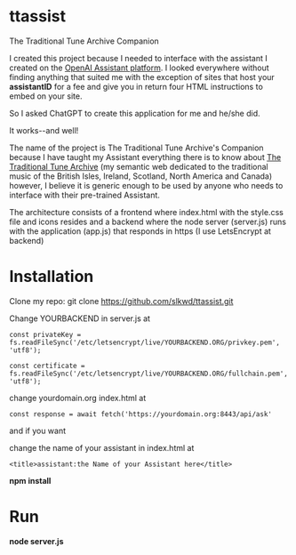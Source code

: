# ttassist
 The Traditional Tune Archive Companion
 
 I created this project because I needed to interface with the assistant I created on the [OpenAI Assistant platform](https://platform.openai.com/assistants).
 I looked everywhere without finding anything that suited me with the exception of sites that host your **assistantID** for a fee and give you in return four HTML instructions to embed on your site.

 So I asked ChatGPT to create this application for me and he/she did.

 It works--and well!

 The name of the project is The Traditional Tune Archive's Companion because I have taught my Assistant everything there is to know about [The Traditional Tune Archive](https://tunearch.org) (my semantic web dedicated to the traditional music of the British Isles, Ireland, Scotland, North America and Canada) however, I believe it is generic enough to be used by anyone who needs to interface with their pre-trained Assistant.
 
 The architecture consists of a frontend where index.html with the style.css file and icons resides and a backend where the node server (server.js) runs with the application (app.js) that responds in https (I use LetsEncrypt at backend)
 
 
 # Installation
 
  Clone my repo: git clone https://github.com/slkwd/ttassist.git
  
  Change YOURBACKEND in server.js at
  
  	const privateKey = fs.readFileSync('/etc/letsencrypt/live/YOURBACKEND.ORG/privkey.pem', 'utf8');
  
  	const certificate = fs.readFileSync('/etc/letsencrypt/live/YOURBACKEND.ORG/fullchain.pem', 'utf8');
  
  
  change yourdomain.org index.html at
  
  	const response = await fetch('https://yourdomain.org:8443/api/ask'
  
  and if you want 
  
  change the name of your assistant in index.html at 
  
  	<title>assistant:the Name of your Assistant here</title>
  
  
  __npm install__
  
 # Run
  
  __node server.js__
  
  